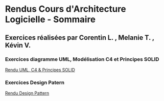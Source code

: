# Rendus Cours d'Architecture Logicielle - Sommaire

## Exercices réalisées par Corentin L. , Melanie T. , Kévin V.

### Exercices diagramme UML, Modélisation C4 et Principes SOLID

[Rendu UML, C4 & Principes SOLID](https://github.com/KevinVallin/Archi_logiciel/blob/main/UML_C4_Principes_SOLID.md)

### Exercices Design Patern

[Rendu Design Pattern](https://github.com/KevinVallin/Archi_logiciel/blob/main/Design_pattern.md)
